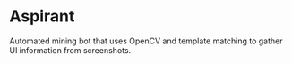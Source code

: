 # Aspirant
Automated mining bot that uses OpenCV and template matching to gather UI information from screenshots.
